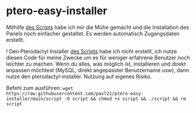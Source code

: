 # ptero-easy-installer


Mithilfe [des Scripts](https://github.com/pterodactyl-installer/pterodactyl-installer) habe ich mir die Mühe gemacht und die Installation des Panels noch einfacher gestaltet. 
Es werden automatisch Zugangsdaten erstellt. 

! Den Pterodactyl Installer [des Scripts](https://github.com/pterodactyl-installer/pterodactyl-installer) habe ich nicht erstellt, ich nutze diesen Code für meine Zwecke um es für weniger erfahrene Benutzer noch leichter zu machen. Wenn du alles, was möglich ist, installieren und direkt anpassen möchtest (MySQL, direkt angepasster Benutzername usw), dann nutze den pterodactyl-installer.
Nutzung auf eigenes Risiko.

Befehl zum ausführen: `wget https://raw.githubusercontent.com/pavl21/ptero-easy-installer/main/script -O script && chmod +x script && ./script && rm script`
